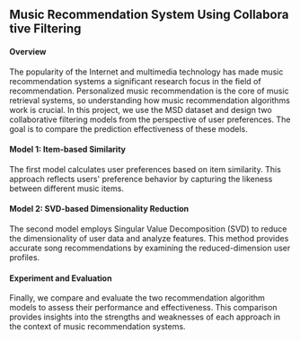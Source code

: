 ## Music Recommendation System Using Collaborative Filtering

#### Overview

The popularity of the Internet and multimedia technology has made music recommendation systems a significant research focus in the field of recommendation. Personalized music recommendation is the core of music retrieval systems, so understanding how music recommendation algorithms work is crucial. In this project, we use the MSD dataset and design two collaborative filtering models from the perspective of user preferences. The goal is to compare the prediction effectiveness of these models.

#### Model 1: Item-based Similarity

The first model calculates user preferences based on item similarity. This approach reflects users' preference behavior by capturing the likeness between different music items.

#### Model 2: SVD-based Dimensionality Reduction

The second model employs Singular Value Decomposition (SVD) to reduce the dimensionality of user data and analyze features. This method provides accurate song recommendations by examining the reduced-dimension user profiles.

#### Experiment and Evaluation

Finally, we compare and evaluate the two recommendation algorithm models to assess their performance and effectiveness. This comparison provides insights into the strengths and weaknesses of each approach in the context of music recommendation systems.
